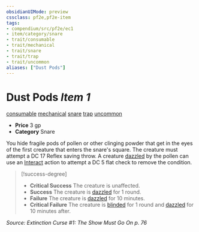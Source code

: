 ```yaml
---
obsidianUIMode: preview
cssclass: pf2e,pf2e-item
tags:
- compendium/src/pf2e/ec1
- item/category/snare
- trait/consumable
- trait/mechanical
- trait/snare
- trait/trap
- trait/uncommon
aliases: ["Dust Pods"]
---
```

# Dust Pods *Item 1*  
[consumable](../../../Rules/traits/consumable.md)  [mechanical](../../../Rules/traits/mechanical.md)  [snare](../../../Rules/traits/snare.md)  [trap](../../../Rules/traits/trap.md)  [uncommon](../../../Rules/traits/uncommon.md)  

- **Price** 3 gp
- **Category** Snare

You hide fragile pods of pollen or other clinging powder that get in the eyes of the first creature that enters the snare's square. The creature must attempt a DC 17 Reflex saving throw. A creature [dazzled](../../../Rules/conditions.md#Dazzled) by the pollen can use an [Interact](../../../Rules/actions/interact.md) action to attempt a DC 5 flat check to remove the condition.

> [!success-degree] 
> - **Critical Success** The creature is unaffected.
> - **Success** The creature is [dazzled](../../../Rules/conditions.md#Dazzled) for 1 round.
> - **Failure** The creature is [dazzled](../../../Rules/conditions.md#Dazzled) for 10 minutes.
> - **Critical Failure** The creature is [blinded](../../../Rules/conditions.md#Blinded) for 1 round and [dazzled](../../../Rules/conditions.md#Dazzled) for 10 minutes after.

*Source: Extinction Curse #1: The Show Must Go On p. 76*